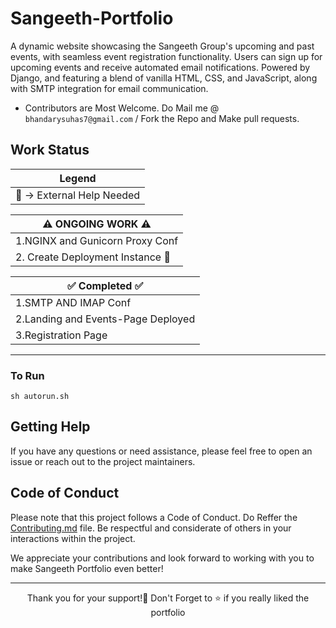# Sangeeth-Portfolio
A dynamic website showcasing the Sangeeth Group's upcoming and past events, with seamless event registration functionality. Users can sign up for upcoming events and receive automated email notifications. Powered by Django, and featuring a blend of vanilla HTML, CSS, and JavaScript, along with SMTP integration for email communication.

- Contributors are Most Welcome. Do Mail me @ `bhandarysuhas7@gmail.com` / Fork the Repo and Make pull requests.

## Work Status


|       Legend       |
|-----------------------|
|🔑 -> External Help Needed|

    
|⚠️ ONGOING WORK ⚠️ |
|----------------------|
| 1.NGINX and Gunicorn Proxy Conf|
|2. Create Deployment Instance 🔑|

|✅    Completed   ✅ |
|----------------------|
|  1.SMTP AND IMAP Conf   |
|  2.Landing and Events-Page Deployed |
|3.Registration Page |
------------------------


### To Run
```
sh autorun.sh
```

## Getting Help
If you have any questions or need assistance, please feel free to open an issue or reach out to the project maintainers.

## Code of Conduct
Please note that this project follows a Code of Conduct. Do Reffer the [Contributing.md](https://github.com/kinderasteroid/Sangeeth-Portfolio/blob/main/CONTRIBUTING.md) file.
Be respectful and considerate of others in your interactions within the project.

We appreciate your contributions and look forward to working with you to make Sangeeth Portfolio even better!

<hr>

<div align="center">
  Thank you for your support!💓
Don't Forget to ⭐ if you really liked the portfolio </div>
